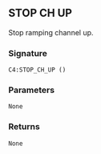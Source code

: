 ## STOP CH UP

Stop ramping channel up.


### Signature

`C4:STOP_CH_UP ()`


### Parameters

`None`


### Returns

`None`